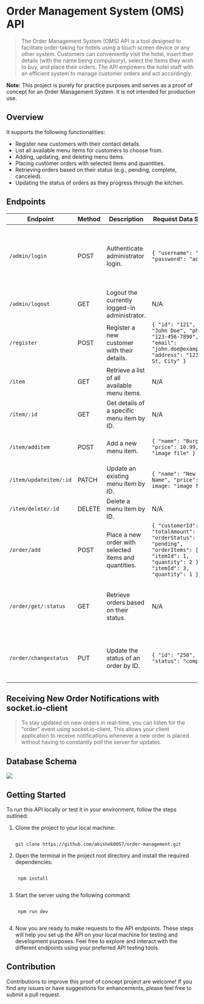 # Order Management System (OMS) API

> The Order Management System (OMS) API is a tool designed to facilitate order-taking for hotels using a touch screen device or any other system. Customers can conveniently visit the hotel, insert their details (with the name being compulsory), select the items they wish to buy, and place their orders. The API empowers the hotel staff with an efficient system to manage customer orders and act accordingly. 

**Note:** This project is purely for practice purposes and serves as a proof of concept for an Order Management System. It is not intended for production use.
## Overview

It supports the following functionalities:

- Register new customers with their contact details.
- List all available menu items for customers to choose from.
- Adding, updating, and deleting menu items.
- Placing customer orders with selected items and quantities.
- Retrieving orders based on their status (e.g., pending, complete, canceled).
- Updating the status of orders as they progress through the kitchen.

## Endpoints
| Endpoint               | Method | Description                                      | Request Data Structure                                 | Remark                                               |
|------------------------|--------|--------------------------------------------------|--------------------------------------------------------|------------------------------------------------------|
| `/admin/login`         | POST   | Authenticate administrator login.               | ```{ "username": "admin", "password": "admin" }``` | Default username and password are "admin" and "admin." |
| `/admin/logout`        | GET    | Logout the currently logged-in administrator.    | N/A                                                    | N/A                                                  |
| `/register`            | POST   | Register a new customer with their details.     | ```{ "id": "121", "name": "John Doe", "phone": "123-456-7890", "email": "john.doe@example.com", "address": "123 Main St, City" }``` | "name" and "id" are required, "id" is not auto given  |
| `/item`                | GET    | Retrieve a list of all available menu items.     | N/A                                                    | N/A                                                  |
| `/item/:id`            | GET    | Get details of a specific menu item by ID.      | N/A                                                    | "id" should be a Number.                             |
| `/item/additem`        | POST   | Add a new menu item.                            | ```{ "name": "Burger", "price": 10.99, image: "image file" }```         | Both "name" and "price" are required.                |
| `/item/updateitem/:id` | PATCH  | Update an existing menu item by ID.             | ```{ "name": "New Burger Name", "price": 12.99, image: "image file" }``` | N/A                                                  |
| `/item/delete/:id`     | DELETE | Delete a menu item by ID.                       | N/A                                                    | N/A                                                  |
| `/order/add`           | POST   | Place a new order with selected items and quantities. | ```{ "customerId": 121, "totalAmount": 500, "orderStatus": "pending", "orderItems": [ { "itemId": 1, "quantity": 2 }, { "itemId": 3, "quantity": 1 } ] }``` | "status" should be one of: "pending," "complete," or "canceled." |
| `/order/get/:status`   | GET    | Retrieve orders based on their status.          | N/A                                                    | "status" should be one of: "pending," "complete," or "canceled." |
| `/order/changestatus`  | PUT    | Update the status of an order by ID.           | ```{ "id": "250", "status": "complete" }```         | should use "order_id" generated while adding order    |

## Receiving New Order Notifications with socket.io-client
> To stay updated on new orders in real-time, you can listen for the "order" event using socket.io-client. This allows your client application to receive notifications whenever a new order is placed without having to constantly poll the server for updates.
## Database Schema
![](https://pbs.twimg.com/media/F2TEfIPW0AARVzo?format=png&name=large)

## Getting Started 
To run this API locally or test it in your environment, follow the steps outlined:

 1. Clone the project to your local machine:
	 ```
	 
	 git clone https://github.com/abishek0057/order-management.git
	 
	```
2.	Open the terminal in the project root directory and install the required dependencies:
	```
	 
	 npm install
	 
	```
3.	Start the server using the following command:
	```
	 
	 npm run dev
	 
	```
4. Now you are ready to make requests to the API endpoints.
These steps will help you set up the API on your local machine for testing and development purposes. Feel free to explore and interact with the different endpoints using your preferred API testing tools.

## Contribution 
Contributions to improve this proof of concept project are welcome! If you find any issues or have suggestions for enhancements, please feel free to submit a pull request.
